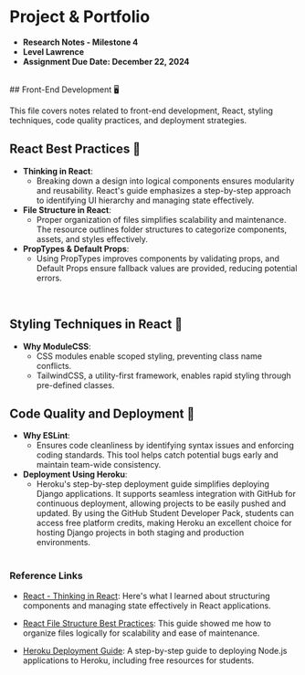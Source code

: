 # Project & Portfolio

- **Research Notes - Milestone 4**
- **Level Lawrence**
- **Assignment Due Date: December 22, 2024**
<br>
## Front-End Development 🖥️

This file covers notes related to front-end development, React, styling techniques, code quality practices, and deployment strategies.

## React Best Practices 📝

- **Thinking in React**:
  - Breaking down a design into logical components ensures modularity and reusability. React's guide emphasizes a step-by-step approach to identifying UI hierarchy and managing state effectively.
- **File Structure in React**: 
  - Proper organization of files simplifies scalability and maintenance. The resource outlines folder structures to categorize components, assets, and styles effectively.
- **PropTypes & Default Props**:
  - Using PropTypes improves components by validating props, and Default Props ensure fallback values are provided, reducing potential errors.
<br>

## Styling Techniques in React 🎨

- **Why ModuleCSS**:
  - CSS modules enable scoped styling, preventing class name conflicts.
  - TailwindCSS, a utility-first framework, enables rapid styling through pre-defined classes. 

## Code Quality and Deployment 👔

- **Why ESLint**: 
  - Ensures code cleanliness by identifying syntax issues and enforcing coding standards. This tool helps catch potential bugs early and maintain team-wide consistency.
- **Deployment Using Heroku**:
  - Heroku's step-by-step deployment guide simplifies deploying Django applications. It supports seamless integration with GitHub for continuous deployment, allowing projects to be easily pushed and updated. By using the GitHub Student Developer Pack, students can access free platform credits, making Heroku an excellent choice for hosting Django projects in both staging and production environments.
  <br>

### Reference Links

- [React - Thinking in React](https://react.dev/learn/thinking-in-react): Here's what I learned about structuring components and managing state effectively in React applications.

- [React File Structure Best Practices](https://infinitejs.com/posts/mastering-react-folder-structure/): This guide showed me how to organize files logically for scalability and ease of maintenance.
 
- [Heroku Deployment Guide](https://devcenter.heroku.com/start): A step-by-step guide to deploying Node.js applications to Heroku, including free resources for students.

 <br>